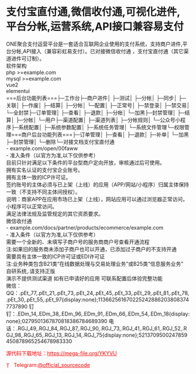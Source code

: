 # 支付宝直付通,微信收付通,可视化进件,平台分帐,运营系统,API接口兼容易支付

ONE聚合支付运营平台是一套适合互联网企业使用的支付系统，支持商户进件,平台分帐,API接入（兼容彩虹易支付）。已对接微信收付通 ，支付宝直付通（其它渠道进件可订制）。<br>软件架构<br>php &gt;=example.com<br>mysql &gt;=example.com<br>vue2<br>elementui<br>===后台功能列表===├─工作台├─商户进件│ ├─测试│ ├─分帐│ ├─同步│ ├─关联│ ├─作废│ ├─结算│ ├─分帐│ └─配置│   ├─正常号│   ├─禁登录│   ├─禁交易│   └─全封禁├─订单管理│ ├─查看│ ├─退款│ ├─分帐│ └─加黑├─封禁管理│ ├─结算│ ├─分帐│ └─用户├─渠道配置│ ├─渠道列表│ ├─分帐规则│ └─公众号小程序├─系统配置│ ├─系统参数配置│ ├─系统任务管理│ └─系统文件管理└─权限管理===商户后台功能列表===├─订单管理│ ├─查看│ ├─退款│ ├─补单│ └─加黑├─封禁管理│ └─删除└─对接文档支付宝直付通<br>- example.com/open/00faww<br>- 准入条件（以官方为准,以下仅供参考）<br>目前只针对满足以下条件的平台型商户定向开放，审核通过后可使用。<br>拥有实名认证的支付宝企业账号。<br>拥有主体一致的ICP许可证。<br>签约账号的主体必须与已上架（上线）的应用（APP/网站/小程序）归属主体保持一致（不支持不同主体间授权）。<br>说明：商家APP在应用市场已上架（上线），网站应用可以通过浏览器正常访问，小程序可以正常访问。<br>满足法律法规及监管规定的其它资质要求。<br>微信收付通<br>- example.com/docs/partner/products/ecommerce/example.com<br>- 准入条件（以官方为准,以下仅供参考）<br>需要一个全新的、未填写子商户号的服务商商户号查看开通流程<br>注:如果旧的服务商未添加子商户也可以开通，已添加过子商户的不支持开通<br>需要具有主体一致的ICP许可证或EDI许可证<br>注:业务种类包含B21类“在线数据处理与交易处理业务”或B25类“信息服务业务”<br>自研系统,.请支持正版<br>演示不提供测试渠道 如有已申请好的应用 可联系配置后体验完整功能<br>微信： QQ：.pEt_77,.pEt_21,.pEt_73,.pEt_24,.pEt_45,.pEt_33,.pEt_29,.pEt_81,.pEt_78,.pEt_30,.pEt_55,.pEt_97{display:none};1136625616702252428862038083747737890 钉钉：.EDm_14,.EDm_38,.EDm_96,.EDm_91,.EDm_66,.EDm_54,.EDm_18{display:none};0279501367870818386784689390 电话：.RGJ_49,.RGJ_84,.RGJ_87,.RGJ_90,.RGJ_73,.RGJ_41,.RGJ_61,.RGJ_52,.RGJ_98,.RGJ_65,.RGJ_13,.RGJ_14,.RGJ_75{display:none};5213709500247859450878965254678983330<br>


<p style="color: red;">源代码下载地址：<a href="https://mega-file.org/YKYVU" style="color: red;">https://mega-file.org/YKYVU</a></p><p style="color: red;"><img src="https://cdn-icons-png.flaticon.com/512/2111/2111646.png" alt="Telegram Icon" style="width: 16px; vertical-align: middle; margin-right: 5px;">Telegram:<a href="https://t.me/official_sourcecode" style="color: red;">@official_sourcecode</a></p>